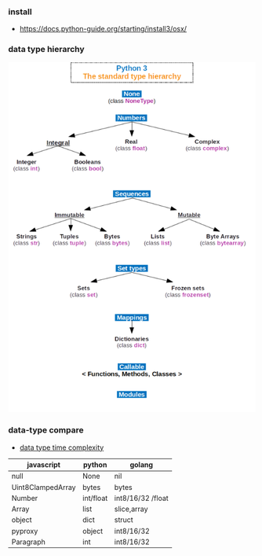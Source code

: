 ### install

* https://docs.python-guide.org/starting/install3/osx/

### data type hierarchy

![img.png](img/img.png)

### data-type compare

* [data type time complexity](https://wiki.python.org/moin/TimeComplexity)

| javascript      | python        | golang
| -------------   | ------------- | -------------   
| null            | None          | nil
| Uint8ClampedArray       | bytes           | bytes
| Number       | int/float           | int8/16/32 /float
| Array       | list           | slice,array
| object       | dict           |  struct
| pyproxy       | object           | int8/16/32
| Paragraph       | int           | int8/16/32       
